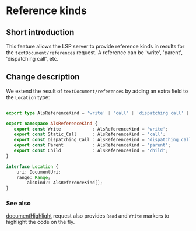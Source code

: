 # Reference kinds

## Short introduction

This feature allows the LSP server to provide reference kinds in
results for the `textDocument/references` request. A reference can
be 'write', 'parent', 'dispatching call', etc.

## Change description

We extend the result of `textDocument/references` by adding an
extra field to the `Location` type:

```typescript

export type AlsReferenceKind = 'write' | 'call' | 'dispatching call' | 'parent' | 'child';

export namespace AlsReferenceKind {
   export const Write            : AlsReferenceKind = 'write';
   export const Static_Call      : AlsReferenceKind = 'call';
   export const Dispatching_Call : AlsReferenceKind = 'dispatching call';
   export const Parent           : AlsReferenceKind = 'parent';
   export const Child            : AlsReferenceKind = 'child';
}

interface Location {
	uri: DocumentUri;
	range: Range;
        alsKind?: AlsReferenceKind[];
}
```

### See also

[documentHighlight] request also provides `Read` and `Write` markers to highlight
the code on the fly.

[documentHighlight]: https://microsoft.github.io/language-server-protocol/specification#textDocument_documentHighlight

